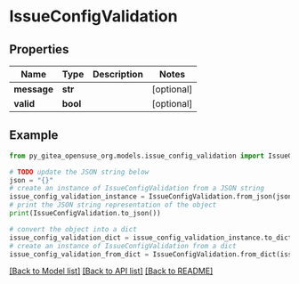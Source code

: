 # IssueConfigValidation


## Properties

Name | Type | Description | Notes
------------ | ------------- | ------------- | -------------
**message** | **str** |  | [optional] 
**valid** | **bool** |  | [optional] 

## Example

```python
from py_gitea_opensuse_org.models.issue_config_validation import IssueConfigValidation

# TODO update the JSON string below
json = "{}"
# create an instance of IssueConfigValidation from a JSON string
issue_config_validation_instance = IssueConfigValidation.from_json(json)
# print the JSON string representation of the object
print(IssueConfigValidation.to_json())

# convert the object into a dict
issue_config_validation_dict = issue_config_validation_instance.to_dict()
# create an instance of IssueConfigValidation from a dict
issue_config_validation_from_dict = IssueConfigValidation.from_dict(issue_config_validation_dict)
```
[[Back to Model list]](../README.md#documentation-for-models) [[Back to API list]](../README.md#documentation-for-api-endpoints) [[Back to README]](../README.md)


